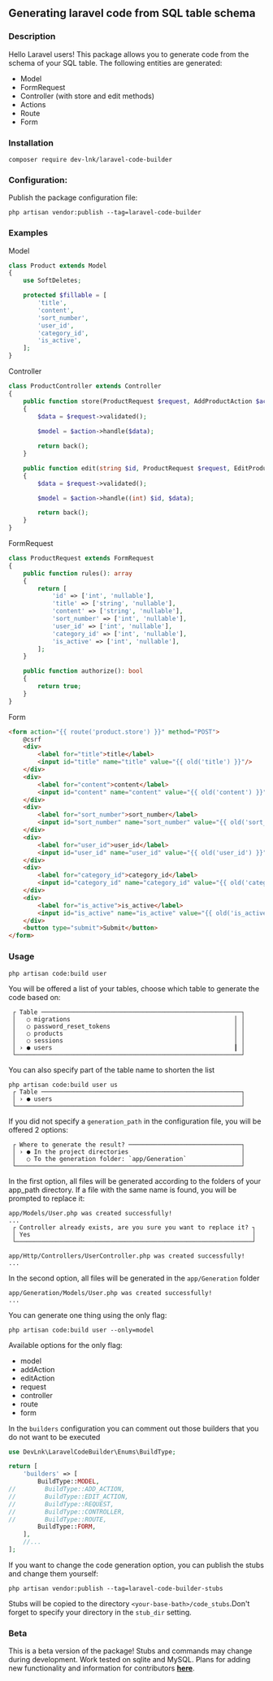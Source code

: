 ## Generating laravel code from SQL table schema

### Description
Hello Laravel users!
This package allows you to generate code from the schema of your SQL table. The following entities are generated:
- Model
- FormRequest
- Controller (with store and edit methods)
- Actions
- Route
- Form
### Installation
```shell
composer require dev-lnk/laravel-code-builder
```
### Configuration:
Publish the package configuration file:
```shell
php artisan vendor:publish --tag=laravel-code-builder
```
### Examples
Model
```php
class Product extends Model
{
    use SoftDeletes;

    protected $fillable = [
        'title',
        'content',
        'sort_number',
        'user_id',
        'category_id',
        'is_active',
    ];
}
```
Controller
```php
class ProductController extends Controller
{
    public function store(ProductRequest $request, AddProductAction $action): RedirectResponse
    {
        $data = $request->validated();
        
        $model = $action->handle($data);

        return back();
    }

    public function edit(string $id, ProductRequest $request, EditProductAction $action): RedirectResponse
    {
        $data = $request->validated();

        $model = $action->handle((int) $id, $data);

        return back();
    }
}
```
FormRequest
```php
class ProductRequest extends FormRequest
{
    public function rules(): array
    {
        return [
            'id' => ['int', 'nullable'],
            'title' => ['string', 'nullable'],
            'content' => ['string', 'nullable'],
            'sort_number' => ['int', 'nullable'],
            'user_id' => ['int', 'nullable'],
            'category_id' => ['int', 'nullable'],
            'is_active' => ['int', 'nullable'],
        ];
    }

    public function authorize(): bool
    {
        return true;
    }
}
```
Form
```html
<form action="{{ route('product.store') }}" method="POST">
    @csrf
    <div>
        <label for="title">title</label>
        <input id="title" name="title" value="{{ old('title') }}"/>
    </div>
    <div>
        <label for="content">content</label>
        <input id="content" name="content" value="{{ old('content') }}"/>
    </div>
    <div>
        <label for="sort_number">sort_number</label>
        <input id="sort_number" name="sort_number" value="{{ old('sort_number') }}" type="number"/>
    </div>
    <div>
        <label for="user_id">user_id</label>
        <input id="user_id" name="user_id" value="{{ old('user_id') }}" type="number"/>
    </div>
    <div>
        <label for="category_id">category_id</label>
        <input id="category_id" name="category_id" value="{{ old('category_id') }}" type="number"/>
    </div>
    <div>
        <label for="is_active">is_active</label>
        <input id="is_active" name="is_active" value="{{ old('is_active') }}" type="number"/>
    </div>
    <button type="submit">Submit</button>
</form>
```
### Usage
```shell
php artisan code:build user
```
You will be offered a list of your tables, choose which table to generate the code based on:
```shell
 ┌ Table ───────────────────────────────────────────────────────┐
 │   ○ migrations                                             │ │
 │   ○ password_reset_tokens                                  │ │
 │   ○ products                                               │ │
 │   ○ sessions                                               │ │
 │ › ● users                                                  ┃ │
 └──────────────────────────────────────────────────────────────┘
```
You can also specify part of the table name to shorten the list
```shell
php artisan code:build user us
 ┌ Table ───────────────────────────────────────────────────────┐
 │ › ● users                                                    │
 └──────────────────────────────────────────────────────────────┘
```
If you did not specify a `generation_path` in the configuration file, you will be offered 2 options:
```shell
 ┌ Where to generate the result? ───────────────────────────────┐
 │ › ● In the project directories                               │
 │   ○ To the generation folder: `app/Generation`               │
 └──────────────────────────────────────────────────────────────┘
```
In the first option, all files will be generated according to the folders of your app_path directory. If a file with the same name is found, you will be prompted to replace it:
```shell
app/Models/User.php was created successfully!
...
 ┌ Controller already exists, are you sure you want to replace it? ┐
 │ Yes                                                             │
 └─────────────────────────────────────────────────────────────────┘

app/Http/Controllers/UserController.php was created successfully!
...
```
In the second option, all files will be generated in the `app/Generation` folder
```shell
app/Generation/Models/User.php was created successfully!
...
```
You can generate one thing using the only flag:
```shell
php artisan code:build user --only=model
```
Available options for the only flag:
- model
- addAction
- editAction
- request
- controller
- route
- form

In the `builders` configuration you can comment out those builders that you do not want to be executed
```php
use DevLnk\LaravelCodeBuilder\Enums\BuildType;

return [
    'builders' => [
        BuildType::MODEL,
//        BuildType::ADD_ACTION,
//        BuildType::EDIT_ACTION,
//        BuildType::REQUEST,
//        BuildType::CONTROLLER,
//        BuildType::ROUTE,
        BuildType::FORM,
    ],
    //...
];
```
If you want to change the code generation option, you can publish the stubs and change them yourself:
```shell
php artisan vendor:publish --tag=laravel-code-builder-stubs
```
Stubs will be copied to the directory `<your-base-bath>/code_stubs`.Don't forget to specify your directory in the `stub_dir` setting.

 ### Beta
This is a beta version of the package! Stubs and commands may change during development. Work tested on sqlite and MySQL. Plans for adding new functionality and information for contributors **[here](https://github.com/dev-lnk/laravel-code-builder/blob/master/docs/for_contributors.md)**.

